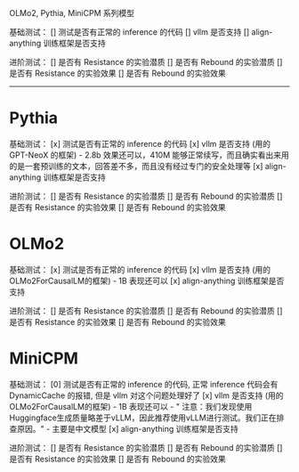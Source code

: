OLMo2, Pythia, MiniCPM 系列模型

基础测试：
[] 测试是否有正常的 inference 的代码
[] vllm 是否支持
[] align-anything 训练框架是否支持

进阶测试：
[] 是否有 Resistance 的实验潜质
[] 是否有 Rebound 的实验潜质
[] 是否有 Resistance 的实验效果
[] 是否有 Rebound 的实验效果

-----

# Pythia

基础测试：
[x] 测试是否有正常的 inference 的代码
[x] vllm 是否支持 (用的 GPT-NeoX 的框架)
    - 2.8b 效果还可以，410M 能够正常续写，而且确实看出来用的是一套预训练的文本，回答差不多，而且没有经过专门的安全处理等 
[x] align-anything 训练框架是否支持

进阶测试：
[] 是否有 Resistance 的实验潜质
[] 是否有 Rebound 的实验潜质
[] 是否有 Resistance 的实验效果
[] 是否有 Rebound 的实验效果


# OLMo2

基础测试：
[x] 测试是否有正常的 inference 的代码
[x] vllm 是否支持 (用的OLMo2ForCausalLM的框架)
     - 1B 表现还可以 
[x] align-anything 训练框架是否支持

进阶测试：
[] 是否有 Resistance 的实验潜质
[] 是否有 Rebound 的实验潜质
[] 是否有 Resistance 的实验效果
[] 是否有 Rebound 的实验效果


# MiniCPM

基础测试：
[0] 测试是否有正常的 inference 的代码, 正常 inference 代码会有 DynamicCache 的报错, 但是 vllm 对这个问题处理好了 
[x] vllm 是否支持 (用的OLMo2ForCausalLM的框架)
     - 1B 表现还可以 
     - " 注意：我们发现使用Huggingface生成质量略差于vLLM，因此推荐使用vLLM进行测试。我们正在排查原因。"
     - 主要是中文模型 
[x] align-anything 训练框架是否支持

进阶测试：
[] 是否有 Resistance 的实验潜质
[] 是否有 Rebound 的实验潜质
[] 是否有 Resistance 的实验效果
[] 是否有 Rebound 的实验效果